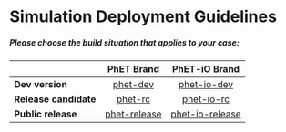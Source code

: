 # Simulation Deployment Guidelines
##### Please choose the build situation that applies to your case:

|| PhET Brand    | PhET-iO Brand |
| --- |:-------------:|:-------------:|
|**Dev version**| [phet-dev](doc/deploy-dev-phet.md)  | [phet-io-dev](doc/deploy-dev-phet-io.md) |
|**Release candidate**| [phet-rc](doc/deploy-rc-phet.md)  | [phet-io-rc](doc/deploy-rc-phet-io.md) |
|**Public release**| [phet-release](doc/deploy-release-phet.md)  | [phet-io-release](doc/deploy-release-phet-io.md) |
